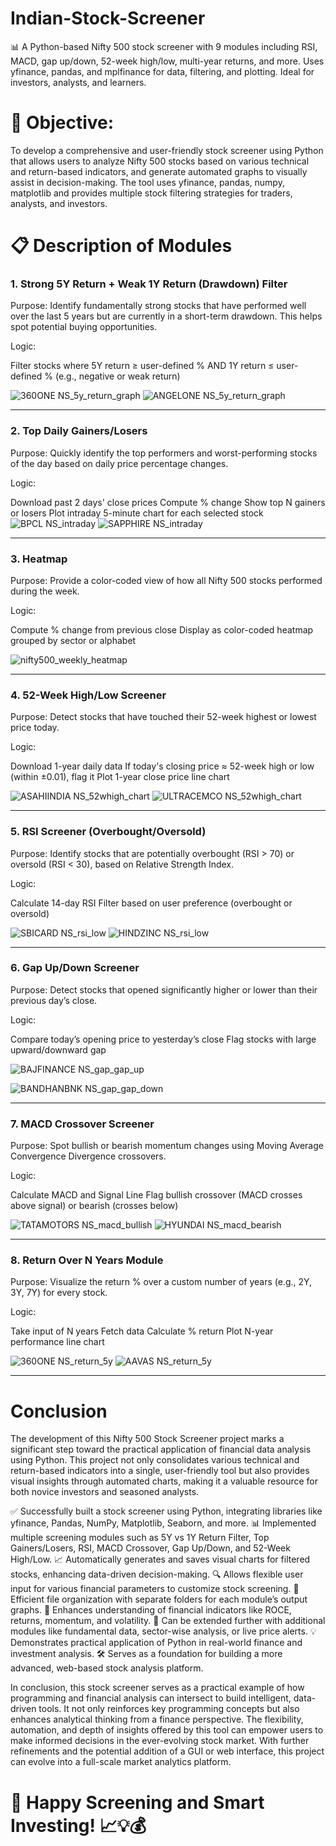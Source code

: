 # Indian-Stock-Screener
📊 A Python-based Nifty 500 stock screener with 9 modules including RSI, MACD, gap up/down, 52-week high/low, multi-year returns, and more. Uses yfinance, pandas, and mplfinance for data, filtering, and plotting. Ideal for investors, analysts, and learners.


# 🎯 Objective:
To develop a comprehensive and user-friendly stock screener using Python that allows users to analyze Nifty 500 stocks based on various technical and return-based indicators, and generate automated graphs to visually assist in decision-making. The tool uses yfinance, pandas, numpy, matplotlib and provides multiple stock filtering strategies for traders, analysts, and investors.


# 📋 Description of Modules

### 1. Strong 5Y Return + Weak 1Y Return (Drawdown) Filter

Purpose: Identify fundamentally strong stocks that have performed well over the last 5 years but are currently in a short-term drawdown. This helps spot potential buying opportunities.

Logic:

Filter stocks where 5Y return ≥ user-defined %
AND 1Y return ≤ user-defined % (e.g., negative or weak return)

![360ONE NS_5y_return_graph](https://github.com/user-attachments/assets/e52d11da-947e-47de-80bd-827edcf87315) 
![ANGELONE NS_5y_return_graph](https://github.com/user-attachments/assets/3424e5cd-0398-4130-b144-b7202a89ea64)

------------------------------------------------------

### 2. Top Daily Gainers/Losers

Purpose: Quickly identify the top performers and worst-performing stocks of the day based on daily price percentage changes.

Logic:

Download past 2 days' close prices
Compute % change
Show top N gainers or losers
Plot intraday 5-minute chart for each selected stock
![BPCL NS_intraday](https://github.com/user-attachments/assets/7cb7cd7c-ecb0-46f2-817e-185c60ec8b17)
![SAPPHIRE NS_intraday](https://github.com/user-attachments/assets/b3a880b4-7602-4ee8-a056-e8c5e751c5c5)


-----------------------------------------------------

### 3. Heatmap

Purpose: Provide a color-coded view of how all Nifty 500 stocks performed during the week.

Logic:

Compute % change from previous close
Display as color-coded heatmap grouped by sector or alphabet

![nifty500_weekly_heatmap](https://github.com/user-attachments/assets/419e6cc5-bec2-464c-ba7e-00b66538d2c1)

-----------------------------------------------------

### 4. 52-Week High/Low Screener

Purpose: Detect stocks that have touched their 52-week highest or lowest price today.

Logic:

Download 1-year daily data
If today's closing price ≈ 52-week high or low (within ±0.01), flag it
Plot 1-year close price line chart

![ASAHIINDIA NS_52whigh_chart](https://github.com/user-attachments/assets/c4822ae6-55eb-4c80-9d0a-419b50a74194)
![ULTRACEMCO NS_52whigh_chart](https://github.com/user-attachments/assets/17b74272-8eaf-4131-9491-1f6f36ff03b4)

-----------------------------------------------------

### 5. RSI Screener (Overbought/Oversold)

Purpose: Identify stocks that are potentially overbought (RSI > 70) or oversold (RSI < 30), based on Relative Strength Index.

Logic:

Calculate 14-day RSI
Filter based on user preference (overbought or oversold)

![SBICARD NS_rsi_low](https://github.com/user-attachments/assets/726bd3db-4b34-4831-8a8d-61242a27df70)
![HINDZINC NS_rsi_low](https://github.com/user-attachments/assets/b02c8bb4-3921-4d00-82be-36bc00296e0c)

-----------------------------------------------------

### 6. Gap Up/Down Screener

Purpose: Detect stocks that opened significantly higher or lower than their previous day’s close.

Logic:

Compare today’s opening price to yesterday’s close
Flag stocks with large upward/downward gap

![BAJFINANCE NS_gap_gap_up](https://github.com/user-attachments/assets/55cbb3e2-eca1-4c46-bb80-70d80b905ec5)

![BANDHANBNK NS_gap_gap_down](https://github.com/user-attachments/assets/fca5a086-db4c-43d5-baf3-25d6d45600bd)


---------------------------------------------------

### 7. MACD Crossover Screener

Purpose: Spot bullish or bearish momentum changes using Moving Average Convergence Divergence crossovers.

Logic:

Calculate MACD and Signal Line
Flag bullish crossover (MACD crosses above signal) or bearish (crosses below)


![TATAMOTORS NS_macd_bullish](https://github.com/user-attachments/assets/00cd8192-e1cb-49b4-81b7-ab99a4fb5497)
![HYUNDAI NS_macd_bearish](https://github.com/user-attachments/assets/88fe13ee-6330-4b57-84ad-b5f70ebd39c3)


--------------------------------------------------

### 8. Return Over N Years Module

Purpose: Visualize the return % over a custom number of years (e.g., 2Y, 3Y, 7Y) for every stock.

Logic:

Take input of N years
Fetch data
Calculate % return
Plot N-year performance line chart

![360ONE NS_return_5y](https://github.com/user-attachments/assets/9164e691-fc14-4fcf-a1c3-d7a038f48f1c)
![AAVAS NS_return_5y](https://github.com/user-attachments/assets/46877a21-8e22-468f-9391-33fbf710e0dc)


--------------------------------------------------


#  Conclusion
The development of this Nifty 500 Stock Screener project marks a significant step toward the practical application of financial data analysis using Python. This project not only consolidates various technical and return-based indicators into a single, user-friendly tool but also provides visual insights through automated charts, making it a valuable resource for both novice investors and seasoned analysts.

✅ Successfully built a stock screener using Python, integrating libraries like yfinance, Pandas, NumPy, Matplotlib, Seaborn, and more.
📊 Implemented multiple screening modules such as 5Y vs 1Y Return Filter, Top Gainers/Losers, RSI, MACD Crossover, Gap Up/Down, and 52-Week High/Low.
📈 Automatically generates and saves visual charts for filtered stocks, enhancing data-driven decision-making.
🔍 Allows flexible user input for various financial parameters to customize stock screening.
💾 Efficient file organization with separate folders for each module’s output graphs.
🧠 Enhances understanding of financial indicators like ROCE, returns, momentum, and volatility.
🎯 Can be extended further with additional modules like fundamental data, sector-wise analysis, or live price alerts.
💡 Demonstrates practical application of Python in real-world finance and investment analysis.
🛠️ Serves as a foundation for building a more advanced, web-based stock analysis platform.

In conclusion, this stock screener serves as a practical example of how programming and financial analysis can intersect to build intelligent, data-driven tools. It not only reinforces key programming concepts but also enhances analytical thinking from a finance perspective. The flexibility, automation, and depth of insights offered by this tool can empower users to make informed decisions in the ever-evolving stock market. With further refinements and the potential addition of a GUI or web interface, this project can evolve into a full-scale market analytics platform.


# 🎉 Happy Screening and Smart Investing! 📈💡💰



